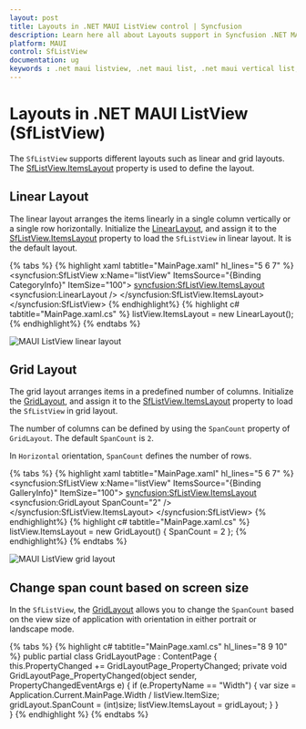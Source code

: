 ```yaml
---
layout: post
title: Layouts in .NET MAUI ListView control | Syncfusion
description: Learn here all about Layouts support in Syncfusion .NET MAUI ListView (SfListView) control, its elements and more.
platform: MAUI
control: SfListView
documentation: ug
keywords : .net maui listview, .net maui list, .net maui vertical list, .net maui listview layout, .net maui grid listview, .net maui linear layout, .net maui grid view list.
---
```


# Layouts in .NET MAUI ListView (SfListView)

The `SfListView` supports different layouts such as linear and grid layouts. The [SfListView.ItemsLayout](https://help.syncfusion.com/cr/maui/Syncfusion.Maui.ListView.SfListView.html#Syncfusion_Maui_ListView_SfListView_ItemsLayout) property is used to define the layout.

## Linear Layout

The linear layout arranges the items linearly in a single column vertically or a single row horizontally. Initialize the [LinearLayout](https://help.syncfusion.com/cr/maui/Syncfusion.Maui.ListView.LinearLayout.html), and assign it to the [SfListView.ItemsLayout](https://help.syncfusion.com/cr/maui/Syncfusion.Maui.ListView.SfListView.html#Syncfusion_Maui_ListView_SfListView_ItemsLayout) property to load the `SfListView` in linear layout. It is the default layout.

{% tabs %}
{% highlight xaml tabtitle="MainPage.xaml" hl_lines="5 6 7" %}
<ContentPage xmlns:syncfusion="clr-namespace:Syncfusion.Maui.ListView;assembly=Syncfusion.Maui.ListView">
  <syncfusion:SfListView x:Name="listView" 
                    ItemsSource="{Binding CategoryInfo}"
                    ItemSize="100">
      <syncfusion:SfListView.ItemsLayout>
        <syncfusion:LinearLayout />
      </syncfusion:SfListView.ItemsLayout>
  </syncfusion:SfListView>
</ContentPage>
{% endhighlight%}
{% highlight c# tabtitle="MainPage.xaml.cs" %}
listView.ItemsLayout = new LinearLayout();
{% endhighlight%}
{% endtabs %}

![MAUI ListView linear layout](Images/layouts/maui-listview-linear-layout.jpg)


## Grid Layout

The grid layout arranges items in a predefined number of columns. Initialize the [GridLayout](https://help.syncfusion.com/cr/maui/Syncfusion.Maui.ListView.GridLayout.html), and assign it to the [SfListView.ItemsLayout](https://help.syncfusion.com/cr/maui/Syncfusion.Maui.ListView.SfListView.html#Syncfusion_Maui_ListView_SfListView_ItemsLayout) property to load the `SfListView` in grid layout. 

The number of columns can be defined by using the `SpanCount` property of `GridLayout`. The default `SpanCount` is `2`.

In `Horizontal` orientation, `SpanCount` defines the number of rows.

{% tabs %}
{% highlight xaml tabtitle="MainPage.xaml" hl_lines="5 6 7" %}
<ContentPage xmlns:syncfusion="clr-namespace:Syncfusion.Maui.ListView;assembly=Syncfusion.Maui.ListView">
  <syncfusion:SfListView x:Name="listView" 
                    ItemsSource="{Binding GalleryInfo}"
                    ItemSize="100">
      <syncfusion:SfListView.ItemsLayout>
        <syncfusion:GridLayout SpanCount="2" />
      </syncfusion:SfListView.ItemsLayout>
  </syncfusion:SfListView>
</ContentPage>
{% endhighlight%}
{% highlight c# tabtitle="MainPage.xaml.cs" %}
listView.ItemsLayout = new GridLayout() { SpanCount = 2 };
{% endhighlight%}
{% endtabs %}

![MAUI ListView grid layout](Images/layouts/maui-listview-grid-layout.jpg)


## Change span count based on screen size

In the `SfListView`, the [GridLayout](https://help.syncfusion.com/cr/maui/Syncfusion.Maui.ListView.GridLayout.html) allows you to change the `SpanCount` based on the view size of application with orientation in either portrait or landscape mode.

{% tabs %}
{% highlight c# tabtitle="MainPage.xaml.cs" hl_lines="8 9 10" %}
public partial class GridLayoutPage : ContentPage
{
  this.PropertyChanged += GridLayoutPage_PropertyChanged;
   private void GridLayoutPage_PropertyChanged(object sender, PropertyChangedEventArgs e)
   {
      if (e.PropertyName == "Width")
       {
          var size = Application.Current.MainPage.Width / listView.ItemSize;
          gridLayout.SpanCount = (int)size;
          listView.ItemsLayout = gridLayout;
       }
    }     
}
{% endhighlight %}
{% endtabs %}

                                                                                                                                                                                    